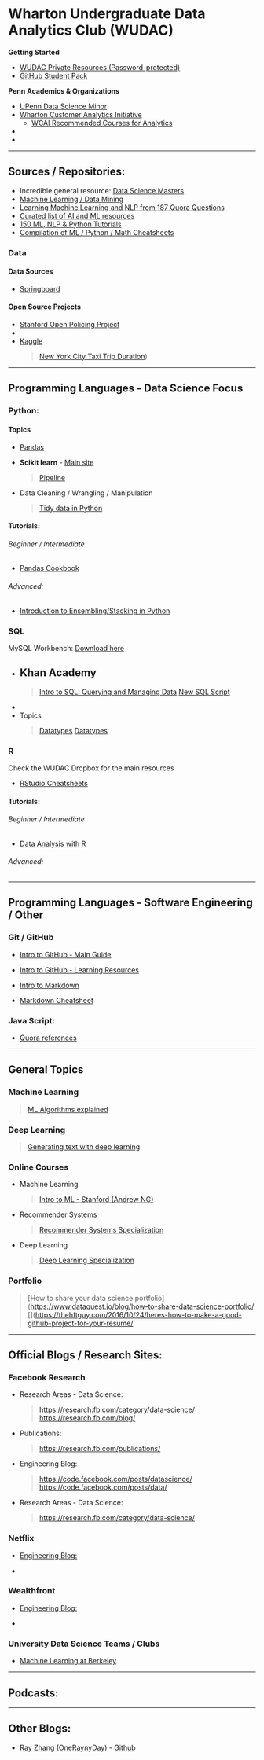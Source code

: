 # Wharton Undergraduate Data Analytics Club (WUDAC)

**Getting Started**

- [WUDAC Private Resources (Password-protected)](https://www.dropbox.com/sh/sz7dng63urg1utz/AAAtvBEB5ovJtmuZS_kqRCLna?dl=0)
- [GitHub Student Pack](https://education.github.com/pack/offers)


**Penn Academics & Organizations**
- [UPenn Data Science Minor](https://catalog.upenn.edu/undergraduate/programs/data-science-minor/)
- [Wharton Customer Analytics Initiative](http://wcai.wharton.upenn.edu/)
  * [WCAI Recommended Courses for Analytics](http://158m5svqhst1muh402woq8b7.wpengine.netdna-cdn.com/wp-content/uploads/Analytics-Courses-List-1.pdf)
-
-

----------------------------------------------------------------------------------------------------------------------------
## Sources / Repositories:

- Incredible general resource: [Data Science Masters](https://github.com/datasciencemasters/go) 
- [Machine Learning / Data Mining](https://github.com/josephmisiti/awesome-machine-learning/blob/master/books.md)
- [Learning Machine Learning and NLP from 187 Quora Questions](https://unsupervisedmethods.com/learning-machine-learning-and-nlp-from-185-quora-questions-cebe42e47da8)
- [Curated list of AI and ML resources](https://unsupervisedmethods.com/my-curated-list-of-ai-and-machine-learning-resources-from-around-the-web-9a97823b8524)
- [150 ML, NLP & Python Tutorials](https://unsupervisedmethods.com/over-150-of-the-best-machine-learning-nlp-and-python-tutorials-ive-found-ffce2939bd78)
- [Compilation of ML / Python / Math Cheatsheets](https://unsupervisedmethods.com/cheat-sheet-of-machine-learning-and-python-and-math-cheat-sheets-a4afe4e791b6)




### Data 

#### Data Sources
- [Springboard](https://www.springboard.com/blog/free-public-data-sets-data-science-project/) 
  
#### Open Source Projects
- [Stanford Open Policing Project](https://openpolicing.stanford.edu/)
- []()
- [Kaggle](https://www.kaggle.com/)
  >
  >[New York City Taxi Trip Duration](https://www.kaggle.com/c/nyc-taxi-trip-duration/data))
  >

----------------------------------------------------------------------------------------------------------------------------
## Programming Languages - Data Science Focus

### Python:

#### Topics

- [Pandas](http://pandas.pydata.org/) 

- **Scikit learn** - [Main site](http://scikit-learn.org/stable/index.html)
  > [Pipeline](http://scikit-learn.org/stable/modules/generated/sklearn.pipeline.Pipeline.html) 
- Data Cleaning / Wrangling / Manipulation
  > [Tidy data in Python](http://www.jeannicholashould.com/tidy-data-in-python.html)


#### Tutorials:

###### Beginner / Intermediate

- [Pandas Cookbook](https://github.com/jvns/pandas-cookbook)

###### Advanced:
- [Introduction to Ensembling/Stacking in Python](https://www.kaggle.com/arthurtok/introduction-to-ensembling-stacking-in-python)
  
### SQL

MySQL Workbench: [Download here](https://dev.mysql.com/downloads/workbench/)

- Khan Academy
  -
  > [Intro to SQL: Querying and Managing Data](https://www.khanacademy.org/computing/computer-programming/sql)
  > [New SQL Script](https://www.khanacademy.org/computer-programming/new/sql)
-
- Topics
  > [Datatypes](https://www.techonthenet.com/mysql/datatypes.php)
  > [Datatypes](https://www.techonthenet.com/mysql/functions/index.php)
  
### R

Check the WUDAC Dropbox for the main resources
- [RStudio Cheatsheets](https://www.rstudio.com/resources/cheatsheets/)


#### Tutorials:

###### Beginner / Intermediate

- [Data Analysis with R](https://www.udacity.com/course/data-analysis-with-r--ud651?utm_source=social&utm_medium=hs&utm_campaign=cb)

###### Advanced:



----------------------------------------------------------------------------------------------------------------------------
## Programming Languages - Software Engineering / Other

### Git / GitHub
- [Intro to GitHub - Main Guide](https://guides.github.com/activities/hello-world/)
- [Intro to GitHub - Learning Resources](https://help.github.com/articles/git-and-github-learning-resources/)

- [Intro to Markdown](https://guides.github.com/features/mastering-markdown/)
- [Markdown Cheatsheet](https://github.com/adam-p/markdown-here/wiki/Markdown-Cheatsheet)


### Java Script:

- [Quora references](https://www.quora.com/What-is-the-best-way-to-learn-JavaScript)
  > 


----------------------------------------------------------------------------------------------------------------------------
## General Topics

### Machine Learning
  > [ML Algorithms explained](https://blog.dataiku.com/machine-learning-explained-algorithms-are-your-friend)

### Deep Learning
  > [Generating text with deep learning](https://medium.com/towards-data-science/generating-text-with-deep-learning-8d3ffec3305b)

### Online Courses

- Machine Learning
  > [Intro to ML - Stanford (Andrew NG)](https://www.coursera.org/learn/machine-learning/)
- Recommender Systems
  > [Recommender Systems Specialization](https://www.coursera.org/specializations/recommender-systems)
- Deep Learning
  > [Deep Learning Specialization](https://www.coursera.org/specializations/deep-learning)

### Portfolio
  > [How to share your data science portfolio](https://www.dataquest.io/blog/how-to-share-data-science-portfolio/
  > [](https://thehftguy.com/2016/10/24/heres-how-to-make-a-good-github-project-for-your-resume/'

----------------------------------------------------------------------------------------------------------------------------
## Official Blogs / Research Sites:


### Facebook Research
- Research Areas - Data Science:
  > https://research.fb.com/category/data-science/
  > https://research.fb.com/blog/
- Publications:
  > https://research.fb.com/publications/
- Engineering Blog:
  > https://code.facebook.com/posts/datascience/
  > https://code.facebook.com/posts/data/
- Research Areas - Data Science:
  > https://research.fb.com/category/data-science/



### Netflix
- [Engineering Blog:]()
  > 
- 
  
### Wealthfront
- [Engineering Blog:]()
  > 
- 

### University Data Science Teams / Clubs

- [Machine Learning at Berkeley](https://ml.berkeley.edu/)
  

----------------------------------------------------------------------------------------------------------------------------
## Podcasts:


----------------------------------------------------------------------------------------------------------------------------
## Other Blogs:

- [Ray Zhang (OneRaynyDay)](https://oneraynyday.github.io/) - [Github](https://github.com/OneRaynyDay/)









